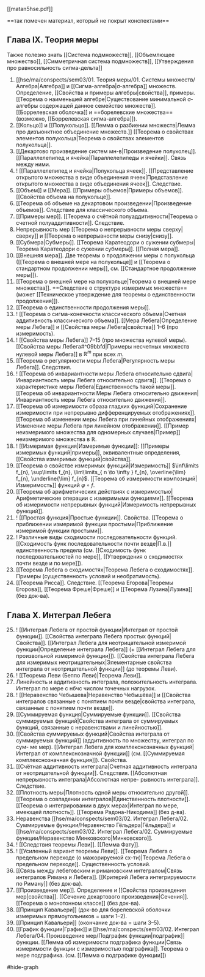 [[matan5hse.pdf]]

==так помечен материал, который не покрыт конспектами==

## Глава IX. Теория меры

Также полезно знать [[Система подмножеств]], [[Объемлющее множество]], [[Симметричная система подмножеств]], [[Утверждения про равносильность сигма-дельта]]

1. [[hse/ma/conspects/sem03/01. Теория меры/01. Системы множеств/Алгебра|Алгебра]] и [[Сигма-алгебра|σ-алгебра]] множеств. Определение, [[Свойства и примеры алгебры|свойства]], примеры. [[Теорема о наименьшей алгебре|Существование минимальной σ-алгебры содержащей данное семейство множеств]]. [[Боррелевская оболочка]] и ==борелевские множества== (возможно, [[Боррелевская сигма-алгебра]]).
2. [[Кольцо]] и [[Полукольцо]]. [[Лемма о разбиении множеств|Лемма про дизъюнктное объединение множеств.]] [[Теорема о свойствах элементов полукольца|Теорема о свойствах элементов полукольца]].
3. [[Декартово произведение систем мн-в|Произведение полуколец]]. [[Параллелепипед и ячейка|Параллелепипеды и ячейки]]. Связь между ними.
4. ! [[Параллелепипед и ячейка|Полукольца ячеек]]. [[Представление открытого множества в виде объединения ячеек|Представление открытого множества в виде объединения ячеек]]. Следствие.
5. [[Объем]] и [[Мера]]. [[Примеры объемов|Примеры объемов]]. [[Свойства объема на полукольце]].
6. [[Теорема об объеме на декартовом произведении|Произведение объемов]]. Следствие для классического объема.
7. [[Примеры мер]]. [[Теорема о счётной полуаддитивности|Теорема о счетной полуаддитивности]]. Следствие.
8. Непрерывность мер [[Теорема о непрерывности меры сверху|сверху]] и [[Теорема о непрерывности меры снизу|снизу]].
9. [[Субмера|Субмеры]]. [[Теорема Каратеодори о сужении субмеры|Теорема Каратеодори о сужении субмеры]]. [[Полная мера]].
10. [[Внешняя мера]]. Две теоремы о продолжении меры с полукольца ([[Теорема о внешней мере на полукольце]] и [[Теорема о стандартном продолжении меры]], см. [[Стандартное продолжение меры]]).
11. [[Теорема о внешней мере на полукольце|Теорема о внешней мере множества]]. ==Следствие о структуре измеримых множеств== (может [[Техническое утверждение для теоремы о единственности продолжения]]).
12. [[Теорема о единственности продолжения меры]].
13. ! [[Теорема о сигма-конечности классического объема|Счетная аддитивность классического объема]]. [[Мера Лебега|Определение меры Лебега]] и [[Свойства меры Лебега|свойства]] 1–6 (про измеримость).
14. ! [[Свойства меры Лебега]] 7–15 (про множества нулевой меры). [[Свойства меры Лебега#^09bbfd|Примеры несчетных множеств нулевой меры Лебега]] в $\mathbb{R}^{m}$ при всех $m$.
15. [[Теорема о регулярности меры Лебега|Регулярность меры Лебега]]. Следствия.
16. ! [[Теорема об инвариантности меры Лебега относительно сдвига|Инвариантность меры Лебега относительно сдвига]]. [[Теорема о характеристике меры Лебега|Единственность такой меры]]. [[Теорема об инвариантности Меры Лебега относительно движения|Инвариантность меры Лебега относительно движения]].
17. [[Теорема об измеримости образа гладких функций|Сохранение измеримости при непрерывно дифференцируемых отображениях]]. [[Теорема об изменении меры Лебега при линейных отображениях|Изменение меры Лебега при линейном отображении]]. [[Пример неизмеримого множества для одномерных случаев|Пример]] неизмеримого множества в $\mathbb{R}$.
18. ! [[Измеримая функция|Измеримые функции]]: [[Примеры измеримых функций|примеры]], эквивалентные определения, [[Свойства измеримых функций|свойства]].
19. [[Теорема о свойстве измеримых функций|Измеримость]] $\inf\limits f_{n}, \sup\limits f_{n}, \lim\limits_{ n \to \infty } f_{n}, \overline{\lim} f_{n}, \underline{\lim} f_{n}$. [[Теорема об измеримости композиций|Измеримость]] функций $\varphi\circ f$.
20. [[Теорема об арифметических действиях с измеримостью|Арифметические операции с измеримыми функциями]]. [[Теорема об измеримости непрерывных функций|Измеримость непрерывных функций]].
21. ! [[Простая функция|Простые функции]]. Свойства. [[Теорема о приближении измеримой функции простыми|Приближение измеримой функции простыми]].
22. ! Различные виды сходимости последовательности функций. [[Сходимость функ последовательности почти везде|П.в.]] единственность предела (см. [[Сходимость функ последовательностей по мере]], [[Утверждения о сходимостях почти везде и по мере]]).
23. [[Теорема Лебега о сходимостях|Теорема Лебега о сходимостях]]. Примеры (существенность условий и необратимость).
24. [[Теорема Рисса]]. Следствие. [[Теорема Егорова|Теоремы Егорова]], [[Теорема Фреше|Фреше]] и [[Теорема Лузина|Лузина]] (без док-ва).

## Глава X. Интеграл Лебега

25. ! [[Интеграл Лебега от простой функции|Интеграл от простой функции]]. [[Свойства интеграла Лебега простых функций|Свойства]]. [[Интеграл Лебега для неотрицательной измеримой функции|Определение интеграла Лебега]] (+ [[Интеграл Лебега для произвольной измеримой функции]]). [[Свойства интеграла Лебега для измеримых неотрицательных|Элементарные свойства интеграла от неотрицательной функции]] (до теоремы Леви).
26. ! [[Теорема Леви (Беппо Леви)|Теорема Леви]].
27. Линейность и аддитивность интеграла, положительность интеграла. Интеграл по мере с нбчс числом точечных нагрузок.
28. ! [[Неравенство Чебышева|Неравенство Чебышёва]] и [[Свойства интегралов связанные с понятием почти везде|свойства интеграла, связанные с понятием почти везде]].
29. [[Суммируемая функция|Суммируемые функции]]. [[Свойства суммируемых функций|Свойства интеграла от суммируемых функций, связанные с неравенствами и линейностью]].
30. [[Свойства суммируемых функций|Свойства интеграла от суммируемых функций]] (аддитивность по множеству, интеграл по сум- ме мер). [[Интеграл Лебега для комплекснозначных функций|Интеграл от комплекснозначной функции]] (см. [[Суммируемая комплекснозначная функция]]). Свойства.
31. [[Счётная аддитивность интеграла|Счетная аддитивность интеграла от неотрицательной функции]]. Следствия. [[Абсолютная непрерывность интеграла|Абсолютная непре- рывность интеграла]]. Следствие.
32. [[Плотность меры|Плотность одной меры относительно другой]]. [[Теорема о совпадении интегралов|Единственность плотности]]. [[Теорема о интегрировании в двух мерах|Интеграл по мере, имеющей плотность]]. [[Теорема Радона-Никодима]] (без д-ва).
33. Неравенства [[hse/ma/conspects/sem03/02. Интеграл Лебега/02. Суммируемые функции/Неравенство Гёльдера|Гёльдера]] и [[hse/ma/conspects/sem03/02. Интеграл Лебега/02. Суммируемые функции/Неравенство Минковского|Минковского]].
34. ! [[Следствия теоремы Леви]]. [[Лемма Фату]].
35. ! [[Усиленный вариант теоремы Леви]]. [[Теорема Лебега о предельном переходе (о мажорируемой сх-ти)|Теорема Лебега о предельном переходе]]. Существенность условий.
36. [[Связь между лебеговским и римановским интегралом|Связь интегралов Римана и Лебега]]. [[Критерий Лебега интегрируемости по Риману]] (без док-ва).
37. [[Произведение мер]]. Определение и [[Свойства произведения мер|свойства]]. [[Сечение декартового произведения|Сечения]]. [[Теорема о монотонном классе]] (без док-ва).
38. [[Принцип Кавальери]] (док-во для борелевской оболочки измеримых прямоугольников = шаги 1–2).
39. [[Принцип Кавальери]] (окончание док-ва = шаги 3–5).
40. [[График функции|График]] и [[hse/ma/conspects/sem03/02. Интеграл Лебега/04. Произведение мер/Подграфик функции|подграфик]] функции. [[Лемма об измеримости подграфика функции|Связь измеримости функции с измеримостью подграфика]]. Теорема о мере подграфика. (см. [[Лемма о подграфике функции]])

#hide-graph
